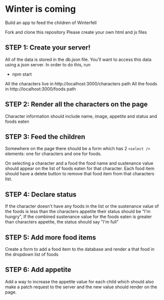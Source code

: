 # Winter is coming

Build an app to feed the children of Winterfell

Fork and clone this repository
Please create your own html and js files

## STEP 1: Create your server!

All of the data is stored in the db.json file. You'll want to access this data using a json server. In order to do this, run
* npm start

All the characters live in
http://localhost:3000/characters path
All the foods in
http://localhost:3000/foods path


## STEP 2: Render all the characters on the page

Character information should include name, image, appetite and status and foods eaten

## STEP 3: Feed the children

Somewhere on the page there should be a form which has 2 `<select />` elements: one for characters and one for foods.


On selecting a character and a food the food name and sustenance value should appear on the list of foods eaten for that character. Each food item should have a delete button to remove that food item from that characters list.


## STEP 4: Declare status

If the character doesn't have any foods in the list or the sustenance value of the foods is less than the characters appetite their status should be "I'm hungry", If the combined sustenance value for the foods eaten is greater than characters appetite, the status should say "I'm full"


## STEP 5: Add more food items

Create a form to add a food item to the database and render a that food in the dropdown list of foods

## STEP 6: Add appetite

Add a way to increase the appetite value for each child which should also make a patch request to the server and the new value should render on the page.
